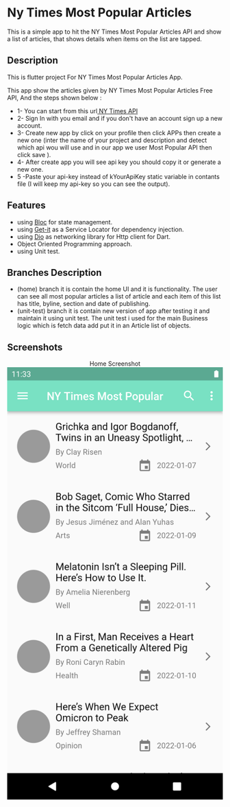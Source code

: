 # Ny Times Most Popular Articles

This is a simple app to hit the NY Times Most Popular Articles API and show a list of articles, that shows details when items on the list are tapped.

## Description

This is flutter project For NY Times Most Popular Articles App.

This app show the articles given by NY Times Most Popular Articles Free API, And the steps shown below : 
 - 1- You can start from this url[ NY Times API ](https://developer.nytimes.com/apis) 
 - 2- Sign In with you email and if you don't have an account sign up a new account.
 - 3- Create new app by click on your profile then click APPs then create a new one (inter the name of your project and description and detect which api wou will use and in our app we user Most Popular API then click save ).
 - 4- After create app you will see api key you should copy it or generate a new one.
 - 5 -Paste your api-key instead of kYourApiKey static variable in contants file (I will keep my api-key so you can see the output).
 
 ## Features 
 - using [Bloc](https://bloclibrary.dev/) for state management.
 - using [Get-it](https://pub.dev/packages/get_it) as a Service Locator for dependency injection.
 - using [Dio](https://pub.dev/packages/dio) as networking library for Http client for Dart.
 - Object Oriented Programming approach.
 - using Unit test.


 ## Branches Description
 - (home) branch it is contain the home UI and it is functionality.
 The user can see all most popular articles a list of article and each item of this list has title, byline, section and date of publishing.
 - (unit-test) branch it is contain new version of app after testing it and maintain it using unit test.
 The unit test i used for the main Business logic which is fetch data add put it in an Article list of objects.
 

 
 
 ## Screenshots 
<p align="center" >
    Home Screenshot
    <img src="screenshots/Screenshot_Home.png" alt="Image"  />
</p>


